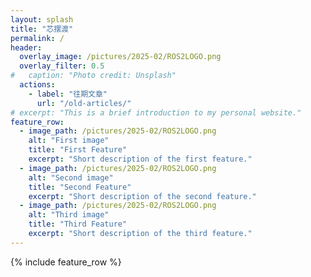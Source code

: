 ```yaml
---
layout: splash
title: "芯摆渡"
permalink: /
header:
  overlay_image: /pictures/2025-02/ROS2LOGO.png
  overlay_filter: 0.5
#   caption: "Photo credit: Unsplash"
  actions:
    - label: "往期文章"
      url: "/old-articles/"
# excerpt: "This is a brief introduction to my personal website."
feature_row:
  - image_path: /pictures/2025-02/ROS2LOGO.png
    alt: "First image"
    title: "First Feature"
    excerpt: "Short description of the first feature."
  - image_path: /pictures/2025-02/ROS2LOGO.png
    alt: "Second image"
    title: "Second Feature"
    excerpt: "Short description of the second feature."
  - image_path: /pictures/2025-02/ROS2LOGO.png
    alt: "Third image"
    title: "Third Feature"
    excerpt: "Short description of the third feature."
---
```


{% include feature_row %}
